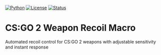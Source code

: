 [![Python](https://img.shields.io/badge/Python-3.7+-blue.svg )](https://www.python.org/ )
[![License](https://img.shields.io/badge/License-MIT-green.svg )](https://opensource.org/licenses/MIT )
[![Status](https://img.shields.io/badge/Status-Stable-brightgreen.svg )](https://github.com/yourusername/repo )

# CS:GO 2 Weapon Recoil Macro
Automated recoil control for CS:GO 2 weapons with adjustable sensitivity and instant response

